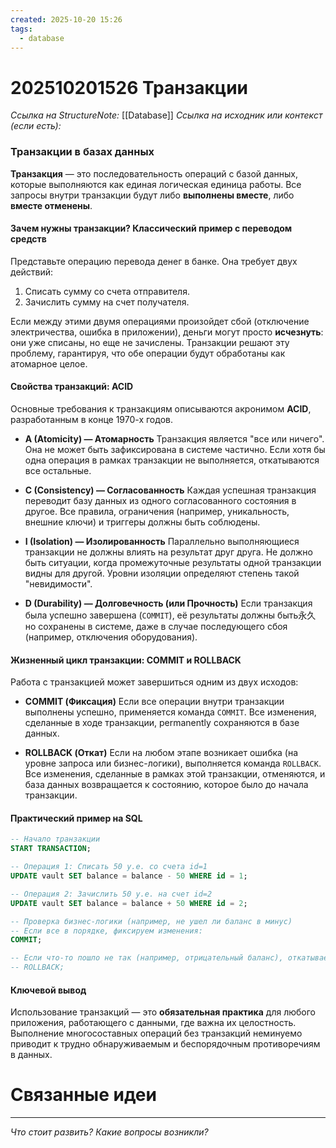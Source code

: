 ```yaml
---
created: 2025-10-20 15:26
tags:
  - database
---
```

# 202510201526 Транзакции

*Ссылка на StructureNote:* [[Database]]
*Ссылка на исходник или контекст (если есть):*

### **Транзакции в базах данных**

**Транзакция** — это последовательность операций с базой данных, которые выполняются как единая логическая единица работы. Все запросы внутри транзакции будут либо **выполнены вместе**, либо **вместе отменены**.

#### **Зачем нужны транзакции? Классический пример с переводом средств**

Представьте операцию перевода денег в банке. Она требует двух действий:

1. Списать сумму со счета отправителя.
2. Зачислить сумму на счет получателя.

Если между этими двумя операциями произойдет сбой (отключение электричества, ошибка в приложении), деньги могут просто **исчезнуть**: они уже списаны, но еще не зачислены. Транзакции решают эту проблему, гарантируя, что обе операции будут обработаны как атомарное целое.

#### **Свойства транзакций: ACID**

Основные требования к транзакциям описываются акронимом **ACID**, разработанным в конце 1970-х годов.

* **A (Atomicity) — Атомарность**
    Транзакция является "все или ничего". Она не может быть зафиксирована в системе частично. Если хотя бы одна операция в рамках транзакции не выполняется, откатываются все остальные.

* **C (Consistency) — Согласованность**
    Каждая успешная транзакция переводит базу данных из одного согласованного состояния в другое. Все правила, ограничения (например, уникальность, внешние ключи) и триггеры должны быть соблюдены.

* **I (Isolation) — Изолированность**
    Параллельно выполняющиеся транзакции не должны влиять на результат друг друга. Не должно быть ситуации, когда промежуточные результаты одной транзакции видны для другой. Уровни изоляции определяют степень такой "невидимости".

* **D (Durability) — Долговечность (или Прочность)**
    Если транзакция была успешно завершена (`COMMIT`), её результаты должны быть永久но сохранены в системе, даже в случае последующего сбоя (например, отключения оборудования).

#### **Жизненный цикл транзакции: COMMIT и ROLLBACK**

Работа с транзакцией может завершиться одним из двух исходов:

* **COMMIT (Фиксация)**
    Если все операции внутри транзакции выполнены успешно, применяется команда `COMMIT`. Все изменения, сделанные в ходе транзакции, permanently сохраняются в базе данных.

* **ROLLBACK (Откат)**
    Если на любом этапе возникает ошибка (на уровне запроса или бизнес-логики), выполняется команда `ROLLBACK`. Все изменения, сделанные в рамках этой транзакции, отменяются, и база данных возвращается к состоянию, которое было до начала транзакции.

#### **Практический пример на SQL**

```sql
-- Начало транзакции
START TRANSACTION;

-- Операция 1: Списать 50 у.е. со счета id=1
UPDATE vault SET balance = balance - 50 WHERE id = 1;

-- Операция 2: Зачислить 50 у.е. на счет id=2
UPDATE vault SET balance = balance + 50 WHERE id = 2;

-- Проверка бизнес-логики (например, не ушел ли баланс в минус)
-- Если все в порядке, фиксируем изменения:
COMMIT;

-- Если что-то пошло не так (например, отрицательный баланс), откатываем:
-- ROLLBACK;
```

#### **Ключевой вывод**

Использование транзакций — это **обязательная практика** для любого приложения, работающего с данными, где важна их целостность. Выполнение многосоставных операций без транзакций неминуемо приводит к трудно обнаруживаемым и беспорядочным противоречиям в данных.

# Связанные идеи

---

*Что стоит развить? Какие вопросы возникли?*

